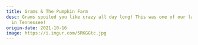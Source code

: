 ```yaml
---
title: Grams & The Pumpkin Farm
desc: Grams spoiled you like crazy all day long! This was one of our last days
  in Tennessee!
origin-date: 2021-10-16
image: https://i.imgur.com/5RKGGtc.jpg
---
```

